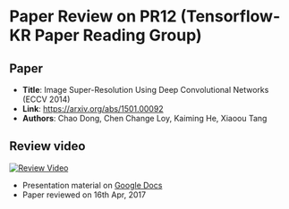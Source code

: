 # Paper Review on PR12 (Tensorflow-KR Paper Reading Group)

## Paper
 * **Title**: Image Super-Resolution Using Deep Convolutional Networks (ECCV 2014)
 * **Link**: https://arxiv.org/abs/1501.00092
 * **Authors**: Chao Dong, Chen Change Loy, Kaiming He, Xiaoou Tang
 
## Review video
[![Review Video](http://i.imgur.com/m3uUrpT.jpg)](https://youtu.be/1jGr_OFyfa0 "Click to play the review video")

* Presentation material on [Google Docs](https://docs.google.com/presentation/d/1ppGYAdlemrg7xQXkcUYMH8znR_p1_GYeONIJzEmEOhk/edit?usp=sharing)
* Paper reviewed on 16th Apr, 2017
